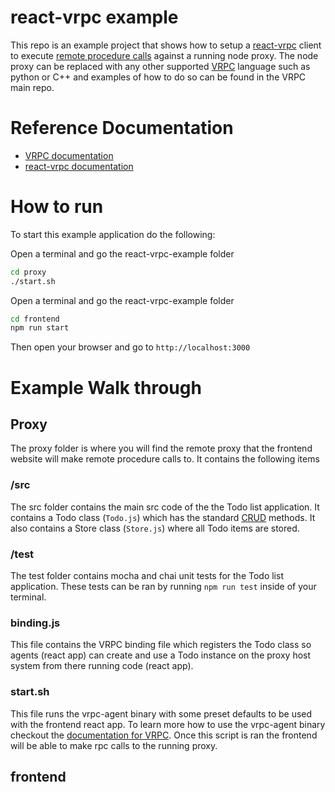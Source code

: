 # react-vrpc example
This repo is an example project that shows how to setup a
[react-vrpc](https://github.com/JacobTheEvans/react-vrpc) client to execute
[remote procedure calls](https://en.wikipedia.org/wiki/Remote_procedure_call)
against a running node proxy. The node proxy can be replaced with any other
supported [VRPC](https://github.com/bheisen/vrpc) language such as python or C++
and examples of how to do so can be found in the VRPC main repo.

# Reference Documentation
* [VRPC documentation]()
* [react-vrpc documentation]()


# How to run
To start this example application do the following:

Open a terminal and go the react-vrpc-example folder
```bash
cd proxy
./start.sh
```

Open a terminal and go the react-vrpc-example folder
```bash
cd frontend
npm run start
```

Then open your browser and go to `http://localhost:3000`

# Example Walk through
## Proxy
The proxy folder is where you will find the remote proxy that the frontend
website will make remote procedure calls to. It contains the following items

### /src
The src folder contains the main src code of the the Todo list application. It
contains a Todo class (`Todo.js`) which has the standard
[CRUD](https://en.wikipedia.org/wiki/Create,_read,_update_and_delete) methods.
It also contains a Store class (`Store.js`) where all Todo items are stored.

### /test
The test folder contains mocha and chai unit tests for the Todo list
application. These tests can be ran by running `npm run test` inside of your
terminal.

### binding.js
This file contains the VRPC binding file which registers the Todo class so
agents (react app) can create and use a Todo instance on the proxy
host system from there running code (react app).


### start.sh
This file runs the vrpc-agent binary with some preset defaults to be used with
the frontend react app. To learn more how to use the vrpc-agent binary checkout
the [documentation for VRPC](). Once this script is ran the frontend will be
able to make rpc calls to the running proxy.

## frontend
